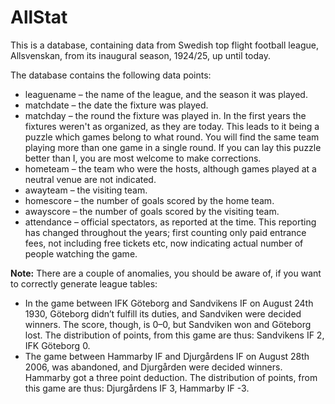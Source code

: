 # AllStat

This is a database, containing data from Swedish top flight football league, Allsvenskan, from its inaugural season, 1924/25, up until today. 

The database contains the following data points:

* leaguename – the name of the league, and the season it was played.
* matchdate – the date the fixture was played.
* matchday – the round the fixture was played in. In the first years the fixtures weren't as organized, as they are today. This leads to it being a puzzle which games belong to what round. You will find the same team playing more than one game in a single round. If you can lay this puzzle better than I, you are most welcome to make corrections.
* hometeam – the team who were the hosts, although games played at a neutral venue are not indicated.
* awayteam – the visiting team.
* homescore – the number of goals scored by the home team.
* awayscore – the number of goals scored by the visiting team.
* attendance – official spectators, as reported at the time. This reporting has changed throughout the years; first counting only paid entrance fees, not including free tickets etc, now indicating actual number of people watching the game.

**Note:** There are a couple of anomalies, you should be aware of, if you want to correctly generate league tables:

* In the game between IFK Göteborg and Sandvikens IF on August 24th 1930, Göteborg didn’t fulfill its duties, and Sandviken were decided winners. The score, though, is 0–0, but Sandviken won and Göteborg lost. The distribution of points, from this game are thus: Sandvikens IF 2, IFK Göteborg 0.
* The game between Hammarby IF and Djurgårdens IF on August 28th 2006, was abandoned, and Djurgården were decided winners. Hammarby got a three point deduction. The distribution of points, from this game are thus: Djurgårdens IF 3, Hammarby IF -3.